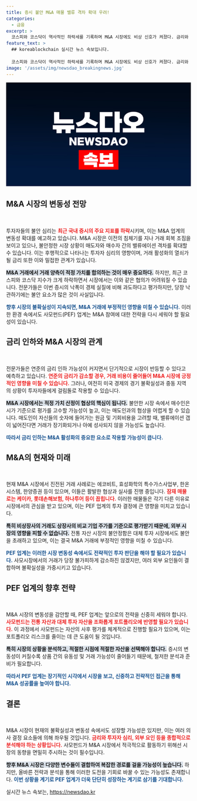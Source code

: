 ```yaml
---
title: 증시 불안 M&A 매물 밸류 격차 확대 우려!
categories:
  - 금융
excerpt: >
  코스피와 코스닥이 역사적인 하락세를 기록하며 M&A 시장에도 비상 신호가 켜졌다. 금리와 심리 불안이 겹치며 매수자와 매도자 간의 격차는 더욱 커질 전망이다. 과연, 향후 거래 회복은 가능할까?
feature_text: >
  ## koreablockchain 실시간 뉴스 속보입니다.

  코스피와 코스닥이 역사적인 하락세를 기록하며 M&A 시장에도 비상 신호가 켜졌다. 금리와 심리 불안이 겹치며 매수자와 매도자 간의 격차는 더욱 커질 전망이다. 과연, 향후 거래 회복은 가능할까?
image: '/assets/img/newsdao_breakingnews.jpg'
---
```


<p><img src="/assets/img/newsdao_breakingnews.jpg" alt="koreablockchain 속보" /></p>

<h2 data-ke-size="size26">M&A 시장의 변동성 전망</h2>

<p data-ke-size="size16">&nbsp;</p>

<p>투자자들의 불안 심리는 <b><span style="color: #ee2323;">최근 국내 증시의 주요 지표를 하락</span></b>시키며, 이는 M&amp;A 업계의 변동성 확대를 예고하고 있습니다. M&amp;A 시장은 이전의 침체기를 지나 거래 회복 조짐을 보이고 있으나, 불안정한 시장 상황이 매도자와 매수자 간의 밸류에이션 격차를 확대할 수 있습니다. 이는 후행적으로 나타나는 투자자 심리의 영향이며, 거래 활성화의 열쇠가 될 금리 또한 이와 밀접한 관계가 있습니다. </p>

<p><b><span style="background-color: #21538527;">M&amp;A 거래에서 거래 양측이 적정 가치를 합의하는 것이 매우 중요하다.</span></b> 하지만, 최근 코스피와 코스닥 지수가 크게 하락하면서 시장에서는 이와 같은 협의가 어려워질 수 있습니다. 전문가들은 이번 증시의 낙폭이 경제 실질에 비해 과도하다고 평가하지만, 당장 낙관하기에는 불안 요소가 많은 것이 사실입니다. </p>

<p><b><span style="color: #1a5490;">향후 시장의 불확실성이 지속되면, M&amp;A 거래에 부정적인 영향을 미칠 수 있습니다.</span></b> 이러한 환경 속에서도 사모펀드(PEF) 업계는 M&amp;A 참여에 대한 전략을 다시 세워야 할 필요성이 있습니다.</p>

<h2 data-ke-size="size26">금리 인하와 M&A 시장의 관계</h2>

<p data-ke-size="size16">&nbsp;</p>

<p>전문가들은 연준의 금리 인하 가능성이 커지면서 단기적으로 시장이 반등할 수 있다고 예측하고 있습니다. <b><span style="color: #ee2323;">연준의 금리가 감소할 경우, 거래 비용이 줄어들어 M&amp;A 시장에 긍정적인 영향을 미칠 수 있습니다.</span></b> 그러나, 여전히 미국 경제의 경기 불확실성과 중동 지역의 상황이 투자자들에게 걸림돌로 작용할 수 있습니다. </p>

<p><b><span style="background-color: #21538527;">M&amp;A 시장에서는 적정 가치 산정이 협상의 핵심이 됩니다.</span></b> 불안한 시장 속에서 매수인은 시가 기준으로 평가를 고수할 가능성이 높고, 이는 매도인과의 협상을 어렵게 할 수 있습니다. 매도인이 자신들의 숫자에 들어가는 원금 및 기회비용을 고려할 때, 밸류에이션 갭이 넓어진다면 거래가 장기화되거나 아예 성사되지 않을 가능성도 높습니다. </p>

<p><b><span style="color: #1a5490;">따라서 금리 인하는 M&amp;A 활성화의 중요한 요소로 작용할 가능성이 큽니다.</span></b></p>

<h2 data-ke-size="size26">M&A의 현재와 미래</h2>

<p data-ke-size="size16">&nbsp;</p>

<p>현재 M&amp;A 시장에서 진전된 거래 사례로는 에코비트, 효성화학의 특수가스사업부, 한온시스템, 한양증권 등이 있으며, 이들은 활발한 협상과 실사를 진행 중입니다. <b><span style="color: #ee2323;">잠재 매물로는 케이카, 롯데손해보험, 하나투어 등이 꼽힙니다.</span></b> 이러한 매물들은 각기 다른 이유로 시장에서의 관심을 받고 있으며, 이는 PEF 업계의 투자 결정에 큰 영향을 미치고 있습니다. </p>

<p><b><span style="background-color: #21538527;">특히 비상장사의 거래도 상장사의 비교 기업 주가를 기준으로 평가받기 때문에, 외부 시장의 영향을 피할 수 없습니다.</span></b> 전통 자산 시장의 불안정함은 대체 투자 시장에서도 불안을 초래하고 있으며, 이는 결국 M&amp;A 거래에 부정적인 영향을 미칠 수 있습니다.</p>

<p><b><span style="color: #1a5490;">PEF 업계는 이러한 시장 변동성 속에서도 전략적인 투자 판단을 해야 할 필요가 있습니다.</span></b> 사모시장에서의 거래가 당장 불가피하게 감소하진 않겠지만, 여러 외부 요인들이 결합하며 불확실성을 가중시키고 있습니다.</p>

<h2 data-ke-size="size26">PEF 업계의 향후 전략</h2>

<p data-ke-size="size16">&nbsp;</p>

<p>M&amp;A 시장의 변동성을 감안할 때, PEF 업계는 앞으로의 전략을 신중히 세워야 합니다. <b><span style="color: #ee2323;">사모펀드는 전통 자산과 대체 투자 자산을 조화롭게 포트폴리오에 반영할 필요가 있습니다.</span></b> 이 과정에서 사모펀드는 자산의 사후 평가를 체계적으로 진행할 필요가 있으며, 이는 포트폴리오 리스크를 줄이는 데 큰 도움이 될 것입니다.</p>

<p><b><span style="background-color: #21538527;">특히 시장의 상황을 분석하고, 적절한 시점에 적절한 자산을 선택해야 합니다.</span></b> 증시의 변동성이 커질수록 상품 간의 유동성 및 거래 가능성이 줄어들기 때문에, 철저한 분석과 준비가 필요합니다. </p>

<p><b><span style="color: #1a5490;">따라서 PEF 업계는 장기적인 시각에서 시장을 보고, 신중하고 전략적인 접근을 통해 M&amp;A 성공률을 높여야 합니다.</span></b></p>

<h2 data-ke-size="size26">결론</h2>

<p data-ke-size="size16">&nbsp;</p>

<p>M&amp;A 시장이 현재의 불확실성과 변동성 속에서도 성장할 가능성은 있지만, 이는 여러 의사 결정 요소들에 의해 좌우될 것입니다. <b><span style="color: #ee2323;">금리와 투자자 심리, 외부 요인 등을 종합적으로 분석해야 하는 상황입니다.</span></b> 사모펀드가 M&amp;A 시장에서 적극적으로 활동하기 위해선 시장의 동향을 면밀히 주시하는 것이 필수입니다. </p>

<p><b><span style="background-color: #21538527;">향후 M&amp;A 시장은 다양한 변수들이 결합하여 복잡한 경로를 걸을 가능성이 높습니다.</span></b> 하지만, 올바른 전략과 분석을 통해 이러한 도전을 기회로 바꿀 수 있는 가능성도 존재합니다. <b><span style="color: #1a5490;">이번 상황을 계기로 PEF 업계가 더욱 단단히 성장하는 계기로 삼기를 기대합니다.</span></b> </p>

<p data-ke-size="size16"></p>
실시간 뉴스 속보는, <a href="https://newsdao.kr" rel="dofollow">https://newsdao.kr</a>


